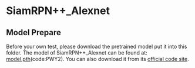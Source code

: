 # SiamRPN++_Alexnet

## Model Prepare

Before your own test, please download the pretrained model put it into this folder.
The model of SiamRPN++_Alexnet can be found at: [model.pth](https://pan.baidu.com/s/1YTsbM15PUXlPeNNjwzS-dQ)(code:PWY2).
You can also download it from its [official code site](https://github.com/STVIR/pysot).
